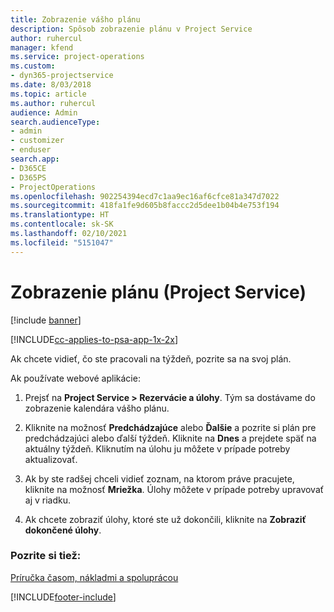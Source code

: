 ```yaml
---
title: Zobrazenie vášho plánu
description: Spôsob zobrazenie plánu v Project Service
author: ruhercul
manager: kfend
ms.service: project-operations
ms.custom:
- dyn365-projectservice
ms.date: 8/03/2018
ms.topic: article
ms.author: ruhercul
audience: Admin
search.audienceType:
- admin
- customizer
- enduser
search.app:
- D365CE
- D365PS
- ProjectOperations
ms.openlocfilehash: 902254394ecd7c1aa9ec16af6cfce81a347d7022
ms.sourcegitcommit: 418fa1fe9d605b8faccc2d5dee1b04b4e753f194
ms.translationtype: HT
ms.contentlocale: sk-SK
ms.lasthandoff: 02/10/2021
ms.locfileid: "5151047"
---
```

# <a name="view-your-schedule-project-service"></a>Zobrazenie plánu (Project Service)

[!include [banner](../includes/psa-now-project-operations.md)]

[!INCLUDE[cc-applies-to-psa-app-1x-2x](../includes/cc-applies-to-psa-app-1x-2x.md)]

Ak chcete vidieť, čo ste pracovali na týždeň, pozrite sa na svoj plán.  
  
 Ak používate webové aplikácie:  
  
1.  Prejsť na **Project Service > Rezervácie a úlohy**. Tým sa dostávame do zobrazenie kalendára vášho plánu.  
  
2.  Kliknite na možnosť **Predchádzajúce** alebo **Ďalšie** a pozrite si plán pre predchádzajúci alebo ďalší týždeň. Kliknite na **Dnes** a prejdete späť na aktuálny týždeň. Kliknutím na úlohu ju môžete v prípade potreby aktualizovať.  
  
3.  Ak by ste radšej chceli vidieť zoznam, na ktorom práve pracujete, kliknite na možnosť **Mriežka**. Úlohy môžete v prípade potreby upravovať aj v riadku.  
  
4.  Ak chcete zobraziť úlohy, ktoré ste už dokončili, kliknite na **Zobraziť dokončené úlohy**.  
  
### <a name="see-also"></a>Pozrite si tiež:  
 [Príručka časom, nákladmi a spoluprácou](../psa/time-expense-collaboration-guide.md)


[!INCLUDE[footer-include](../includes/footer-banner.md)]